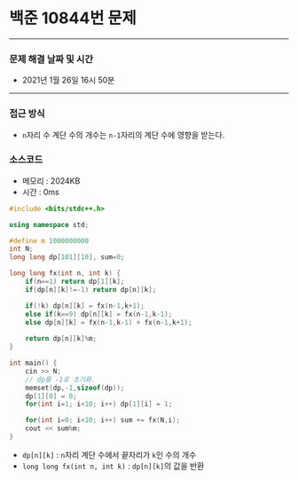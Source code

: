 
# 백준 10844번 문제

---

### 문제 해결 날짜 및 시간

- 2021년 1월 26일 16시 50분

---

### 접근 방식
- `n`자리 수 계단 수의 개수는 `n-1`자리의 계단 수에 영향을 받는다.

### 소스코드
- 메모리 : 2024KB
- 시간 : 0ms
```c++
#include <bits/stdc++.h>

using namespace std;

#define m 1000000000
int N;
long long dp[101][10], sum=0;

long long fx(int n, int k) {
    if(n==1) return dp[1][k];
    if(dp[n][k]!=-1) return dp[n][k];

    if(!k) dp[n][k] = fx(n-1,k+1);
    else if(k==9) dp[n][k] = fx(n-1,k-1);
    else dp[n][k] = fx(n-1,k-1) + fx(n-1,k+1);
    
    return dp[n][k]%m;
}

int main() {
    cin >> N;
    // dp를 -1로 초기화.
    memset(dp,-1,sizeof(dp));
    dp[1][0] = 0;
    for(int i=1; i<10; i++) dp[1][i] = 1;

    for(int i=0; i<10; i++) sum += fx(N,i);
    cout << sum%m;
}
```
- `dp[n][k]` : `n`자리 계단 수에서 끝자리가 `k`인 수의 개수
- `long long fx(int n, int k)` : `dp[n][k]`의 값을 반환